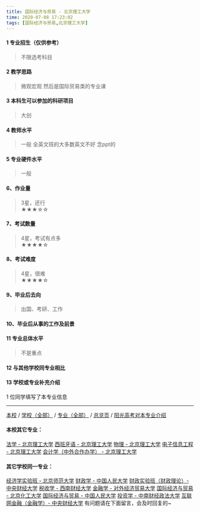 ```yaml
---
title: 国际经济与贸易 - 北京理工大学
time: 2020-07-08 17:23:02
tags: [国际经济与贸易,北京理工大学]
---
```

#### 1 专业招生（仅供参考）  
> 不限选考科目 

#### 2 教学思路  
> 微观宏观 然后是国际贸易类的专业课



#### 3 本科生可以参加的科研项目  
>  大创



#### 4 教师水平
> 一般 全英文班的大多数英文不好 念ppt的



#### 5 专业硬件水平
> 一般



#### 6、作业量
> 3星，还行  
★★★☆☆



#### 7、考试数量  
> 4星，考试有点多   
★★★★☆



#### 8、考试难度  
> 4星，很难   
★★★★☆



#### 9、毕业后去向  
> 出国、考研、工作



#### 10、毕业后从事的工作及前景  
>  



#### 11 专业总体水平 
> 不是重点

#### 12 与其他学校同专业相比
> 

#### 13 学校或专业补充介绍
> 

1 位同学填写了本专业信息
***
[本校](https://univgo.github.io/2020/07/08/北京理工大学) / [学校（全部）](https://univgo.github.io/2020/07/08/3efa6bcca419) / [专业（全部）](https://univgo.github.io/2020/07/08/2d4c6d3552c2) / [总览页](https://univgo.github.io/2020/07/08/445daeb4fa00) / [阳光高考对本专业介绍](http://gaokao.chsi.com.cn/sch/zyk/view.do?schId=73394542&specId=73381083)
#### 本校其它专业：
[法学 - 北京理工大学](https://univgo.github.io/2020/07/08/a1edd0b533fb)
[西班牙语 - 北京理工大学](https://univgo.github.io/2020/07/08/e0901a0de766)
[物理 - 北京理工大学](https://univgo.github.io/2020/07/08/39b1b8575f14)
[电子信息工程 - 北京理工大学](https://univgo.github.io/2020/07/08/bf13725952ce)
[会计学（中外合作办学） - 北京理工大学](https://univgo.github.io/2020/07/08/f205ea963671)

#### 其它学校同一专业：
[经济学实验班 - 北京师范大学](https://univgo.github.io/2020/07/08/905157b079f8)
[财政学 - 中国人民大学](https://univgo.github.io/2020/07/08/907902d05d20)
[财政实验班（财政理论）- 中央财经大学](https://univgo.github.io/2020/07/08/543b7d175909)
[税收学 - 西南财经大学](https://univgo.github.io/2020/07/08/428c6ac632e9)
[金融学 - 对外经济贸易大学](https://univgo.github.io/2020/07/08/bc445a9150dc)
[国际经济与贸易 - 北京化工大学](https://univgo.github.io/2020/07/08/f143f17287d2)
[国际经济与贸易 - 中国人民大学](https://univgo.github.io/2020/07/08/8b305bffe600)
[投资学 - 中南财经政法大学](https://univgo.github.io/2020/07/08/7d16092614fe)
[互联网金融（金融学）- 中央财经大学](https://univgo.github.io/2020/07/08/6125dd390a4c)
有问题请在下面留言，会及时回复的~